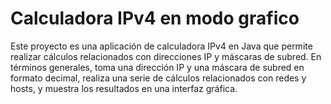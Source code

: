 # Calculadora IPv4 en modo grafico

Este proyecto es una aplicación de calculadora IPv4 en Java que permite realizar cálculos relacionados con direcciones IP y máscaras de subred. En términos generales, toma una dirección IP y una máscara de subred en formato decimal, realiza una serie de cálculos relacionados con redes y hosts, y muestra los resultados en una interfaz gráfica.

